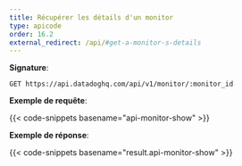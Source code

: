 ```yaml
---
title: Récupérer les détails d'un monitor
type: apicode
order: 16.2
external_redirect: /api/#get-a-monitor-s-details
---
```


**Signature**:

`GET https://api.datadoghq.com/api/v1/monitor/:monitor_id`

**Exemple de requête**:

{{< code-snippets basename="api-monitor-show" >}}

**Exemple de réponse**:

{{< code-snippets basename="result.api-monitor-show" >}}

